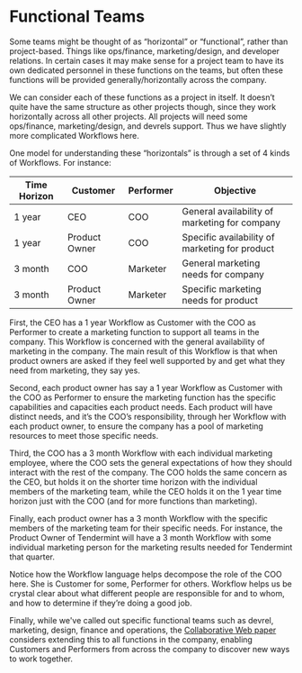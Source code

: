 # Functional Teams

Some teams might be thought of as “horizontal” or “functional”, rather than
project-based. Things like ops/finance, marketing/design, and developer
relations. In certain cases it may make sense for a project team to have its own
dedicated personnel in these functions on the teams, but often these functions
will be provided generally/horizontally across the company.

We can consider each of these functions as a project in itself. It doesn’t quite
have the same structure as other projects though, since they work horizontally
across all other projects. All projects will need some ops/finance,
marketing/design, and devrels support. Thus we have slightly more complicated
Workflows here.

One model for understanding these “horizontals” is through a set of 4 kinds of
Workflows. For instance:

| Time Horizon | Customer | Performer | Objective |
|----|----|----|---| 
| 1 year  |   CEO | COO | General availability of marketing for company|
| 1 year  | Product Owner | COO | Specific availability of marketing for product | 
| 3 month | COO | Marketer | General marketing needs for company |
| 3 month | Product Owner | Marketer | Specific marketing needs for product |


First, the CEO has a 1 year Workflow as Customer with the COO as Performer to
create a marketing function to support all teams in the
company. This Workflow is concerned
with the general availability of marketing in the company. The main
result of this Workflow is that when product owners are asked if they feel well
supported by and get what they need from marketing, they say yes.

Second, each product owner has say a 1 year Workflow as Customer with the COO as
Performer to ensure the marketing function has the specific capabilities and
capacities each product needs. Each product will have distinct needs, and it’s
the COO’s responsibility, through her Workflow with each product owner, to
ensure the company has a pool of marketing resources to meet those specific
needs.

Third, the COO has a 3 month Workflow with each individual marketing employee,
where the COO sets the general expectations of how they should interact with the rest of the
company. The COO holds the same concern as the CEO, but holds it on the shorter
time horizon with the individual members of the marketing team, while the CEO holds it
on the 1 year time horizon just with the COO (and for more functions than
marketing).

Finally, each product owner has a 3 month Workflow with the specific members of the
marketing team for their specific needs. For instance, the Product Owner of Tendermint
will have a 3 month Workflow with some individual marketing person for the marketing
results needed for Tendermint that quarter.

Notice how the Workflow language helps decompose the role of the COO here. She is Customer for some, 
Performer for others. Workflow helps us be crystal clear about what different people are responsible for and to whom, and how to determine if they’re doing a good job.

Finally, while we've called out specific functional teams such as devrel,
marketing, design, finance and operations, the [Collaborative Web paper]
considers extending this to all functions in the company, enabling Customers and Performers from across
the company to discover new ways to work together. 

[Collaborative Web paper]: https://galois.com/wp-content/uploads/2016/06/CW-picmet-proceedings.pdf
